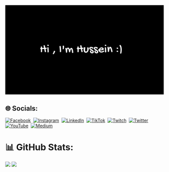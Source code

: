 <img src="https://github.com/thisishusseinali/thisishusseinali/blob/main/Black%20and%20White%20modern%20Good%20Night%20(Facebook%20Cover).png"/>

## 🌐 Socials:
[![Facebook](https://img.shields.io/badge/Facebook-%231877F2.svg?logo=Facebook&logoColor=white)](https://facebook.com/thisishusseinali)&nbsp;
[![Instagram](https://img.shields.io/badge/Instagram-%23E4405F.svg?logo=Instagram&logoColor=white)](https://instagram.com/thisishusseinali)&nbsp;
[![LinkedIn](https://img.shields.io/badge/LinkedIn-%230077B5.svg?logo=linkedin&logoColor=white)](https://linkedin.com/in/thisishusseinali)&nbsp;
[![TikTok](https://img.shields.io/badge/TikTok-%23000000.svg?logo=TikTok&logoColor=white)](https://tiktok.com/@thisishusseinali)&nbsp;
[![Twitch](https://img.shields.io/badge/Twitch-%239146FF.svg?logo=Twitch&logoColor=white)](https://twitch.tv/thisishusseinali)&nbsp;
[![Twitter](https://img.shields.io/badge/Twitter-%231DA1F2.svg?logo=Twitter&logoColor=white)](https://twitter.com/thisishuseinali)&nbsp;
[![YouTube](https://img.shields.io/badge/YouTube-%23FF0000.svg?logo=YouTube&logoColor=white)](https://youtube.com/channel/UCvhs9KPjw9OxOup05cGoZmA)&nbsp;
 [![Medium](https://img.shields.io/badge/Medium-12100E?logo=medium&logoColor=white)](https://medium.com/@thisishusseinali)&nbsp;

# 📊 GitHub Stats:
![](https://github-readme-stats.vercel.app/api?username=thisishusseinali&theme=dark&hide_border=false&include_all_commits=false&count_private=false)
![](https://github-readme-streak-stats.herokuapp.com/?user=thisishusseinali&theme=dark&hide_border=false)
